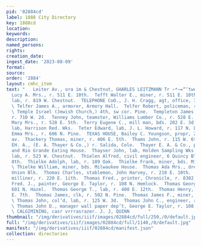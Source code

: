 ```yaml
---
pid: '02884cd'
label: 1888 City Directory
key: 1888cd
location: 
keywords: 
description: 
named_persons: 
rights: 
creation_date: 
ingest_date: '2023-08-09'
format: 
source: 
order: '2884'
layout: cmhc_item
text: "   Leiter Av., ora im & Chestnut, GHARLES LEITZMANN Tr ~*~=“‘twestw|||URO  Tefft
  Lucy A. Mrs., r. 511 E. 10th.  Tefft Walter E., miner, r. 511 E. 10th.  Tegner Charles,
  lab, r. 819 W. Chestnut.  TELEPHONE CoO., J. H. Cragg, agt, office, 38 Quincy Blk.
  \ Telfer James A., armorer, Armory Hall.  Telfer Robert, policeman, r. 126 W. Chestnut.
  \ Temple Israel (Jewish Church,) 4th, sw cor. Pine.  Templeton James M., saloon,
  r. 710 W. 2d.  Tenney John, teamster, Williams Lumber Co., r. 528 E. 5th.  Tenney
  Mary Mrs., r. 528 E. 5th.  Terry Eugene C., mill man, bds. 202 E. 3d.  Tesak M.,
  lab, Harrison Red. Wks.  Teter Edward, lab, J. L. Howard, r. 117 N. Leiter av.  Teutsch
  Emma Mrs., r. 606 N. Pine.  TEXAS HOUSE, Bailey C. Youngson, propr, 216 Harrison
  av.  Thackery Thomas, miner, r. 406 E. 5th.  Thams John, r. 115 W. 6th. .  Thayer
  EH. A., (E. A. Thayer & Co.,) r. Salida, Colo.  Thayer E. A. & Co., proprs, Denver
  and Rio Grande Eating House.  Thayser John, lab, Holden Sampling Wks.  Thealka Ernst,
  lab, r. 523 W. Chestnut.  Thielen Alfred, civil engineer, 6 Quincy Blk, r. 134 E.
  8th.  Thielke Adolph, lab, r. 109 Oak.  Thielke Frank, miner, bds. Milwaukee House.
  \ Thielke William, miner, bds. Milwaukee House.  Thomas Ada Mrs., dressmkr, r. 33
  Union Blk.  Thomas Charles, stableman, John Harvey, r. 210 E. 10th.  Thomas E. Miss,
  milliner, r. 220 E. 1ith.  Thomas Fred., printer, Chronicle, r. 8302 E. 7th.  Thomas
  Fred. J., painter, George E. Taylor, r. 108 N. Hemlock.  Thomas George, miner, r.
  601 N. Hazel.  Thomas George T., lab, r. 408 E. 12th.  Thomas Henry, miner, r. 802
  E. 7th.  Thomas James, clk, r. 502 N. Pine.  Thomas James F., miner, r. 510 E. 8th.
  \ Thomas John, col’d, lab, r. 125 W. 3d.  Thomas John C., engineer, r. 825 E. 6th.
  \ Thomas John D., manager wall paper dep’t, George E. Taylor, r. 108 N. Hemlock.
  \ CALGIMINING, casr vrrrasrazer. J. J, QUINN       "
thumbnail: "/img/derivatives/iiif/images/02884cd/full/250,/0/default.jpg"
full: "/img/derivatives/iiif/images/02884cd/full/1140,/0/default.jpg"
manifest: "/img/derivatives/iiif/02884cd/manifest.json"
collection: directories
---
```

